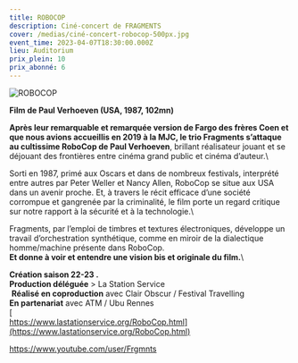 ```yaml
---
title: ROBOCOP
description: Ciné-concert de FRAGMENTS
cover: /medias/ciné-concert-robocop-500px.jpg
event_time: 2023-04-07T18:30:00.000Z
lieu: Auditorium
prix_plein: 10
prix_abonné: 6
---
```

![ROBOCOP](/medias/ciné-concert-robocop-500px.jpg)

**Film de Paul Verhoeven (USA, 1987, 102mn)**

**Après leur remarquable et remarquée version de Fargo des frères Coen et que nous avions accueillis en 2019 à la MJC, le trio Fragments s’attaque au cultissime RoboCop de Paul Verhoeven**, brillant réalisateur jouant et se déjouant des frontières entre cinéma grand public et cinéma d’auteur.\

Sorti en 1987, primé aux Oscars et dans de nombreux festivals, interprété entre autres par Peter Weller et Nancy Allen, RoboCop se situe aux USA dans un avenir proche. Et, à travers le récit efficace d’une société corrompue et gangrenée par la criminalité, le film porte un regard critique sur notre rapport à la sécurité et à la technologie.\

Fragments, par l’emploi de timbres et textures électroniques, développe un travail d’orchestration synthétique, comme en miroir de la dialectique homme/machine présente dans RoboCop. \
**Et donne à voir et entendre une vision bis et originale du film.**\

**Création saison 22-23 .**\
**Production déléguée** > La Station Service\
 **Réalisé en coproduction** avec Clair Obscur / Festival Travelling \
**En partenariat** avec ATM / Ubu Rennes\
[\
https://www.lastationservice.org/RoboCop.html](https://www.lastationservice.org/RoboCop.html)

<https://www.youtube.com/user/Frgmnts>